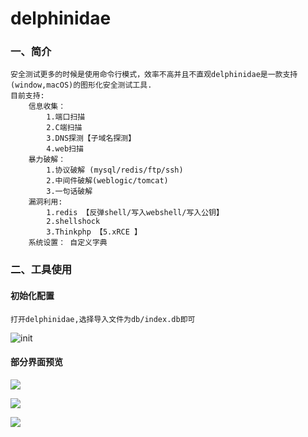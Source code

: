 # delphinidae
### 一、简介
```
安全测试更多的时候是使用命令行模式，效率不高并且不直观delphinidae是一款支持(window,macOS)的图形化安全测试工具.
目前支持:
	信息收集：
		1.端口扫描
		2.C端扫描
		3.DNS探测【子域名探测】
		4.web扫描
	暴力破解：
		1.协议破解 (mysql/redis/ftp/ssh)
		2.中间件破解(weblogic/tomcat)
		3.一句话破解
	漏洞利用:
		1.redis 【反弹shell/写入webshell/写入公钥】
		2.shellshock
		3.Thinkphp 【5.xRCE 】
	系统设置： 自定义字典
```

### 二、工具使用
#### 初始化配置
```
打开delphinidae,选择导入文件为db/index.db即可
```
![init](https://www.yu2lulu.xyz/web/images/202004/5e9872f6a9ebb.jpg)

#### 部分界面预览
![](https://www.yu2lulu.xyz/web/images/202004/5e9872feadbf5.jpg)


![](https://www.yu2lulu.xyz/web/images/202004/5e9873061c35c.jpg)

![](https://www.yu2lulu.xyz/web/images/202004/5e98730d08f9e.jpg)
